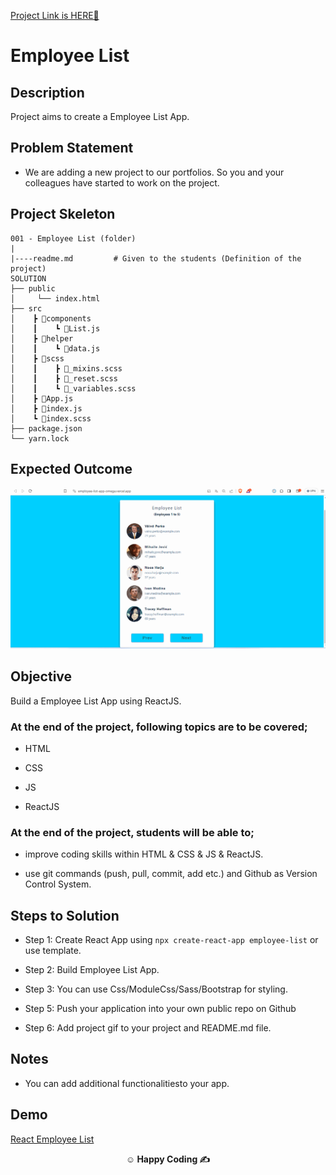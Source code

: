 [ Project Link is HERE🚀](https://employee-list-mathias.netlify.app/)

# Employee List

## Description

Project aims to create a Employee List App.

## Problem Statement

- We are adding a new project to our portfolios. So you and your colleagues have started to work on the project.


## Project Skeleton

```
001 - Employee List (folder)
|
|----readme.md         # Given to the students (Definition of the project)
SOLUTION
├── public
│     └── index.html
├── src
│    ┣ 📂components
│    ┃    ┗ 📜List.js
│    ┣ 📂helper
│    ┃    ┗ 📜data.js
│    ┣ 📂scss
│    ┃    ┣ 📜_mixins.scss
│    ┃    ┣ 📜_reset.scss
│    ┃    ┗ 📜_variables.scss
│    ┣ 📜App.js
│    ┣ 📜index.js
│    ┗ 📜index.scss
├── package.json
└── yarn.lock

```

## Expected Outcome

![employeelist](employee.gif)

## Objective

Build a Employee List App using ReactJS.

### At the end of the project, following topics are to be covered;

- HTML

- CSS

- JS

- ReactJS

### At the end of the project, students will be able to;

- improve coding skills within HTML & CSS & JS & ReactJS.

- use git commands (push, pull, commit, add etc.) and Github as Version Control System.

## Steps to Solution

- Step 1: Create React App using `npx create-react-app employee-list` or use template.

- Step 2: Build Employee List App.

- Step 3: You can use Css/ModuleCss/Sass/Bootstrap for styling.

- Step 5: Push your application into your own public repo on Github

- Step 6: Add project gif to your project and README.md file.

## Notes

- You can add additional functionalitiesto your app.

## Demo

  <a href="https://employee-list-app-omega.vercel.app/" target="_blank">React Employee List</a>

**<p align="center">&#9786; Happy Coding &#9997;</p>**
